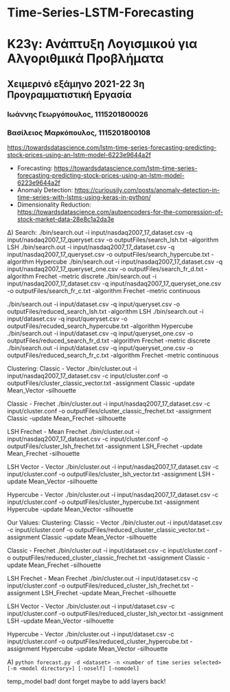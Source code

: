 # Time-Series-LSTM-Forecasting

# Κ23γ: Ανάπτυξη Λογισμικού για Αλγοριθμικά Προβλήματα
## Χειμερινό εξάμηνο 2021-22 3η Προγραμματιστική Εργασία

### Ιωάννης Γεωργόπουλος, 1115201800026
### Βασίλειος Μαρκόπουλος, 1115201800108

https://towardsdatascience.com/lstm-time-series-forecasting-predicting-stock-prices-using-an-lstm-model-6223e9644a2f


 
- Forecasting: https://towardsdatascience.com/lstm-time-series-forecasting-predicting-stock-prices-using-an-lstm-model-6223e9644a2f 
- Anomaly Detection: https://curiousily.com/posts/anomaly-detection-in-time-series-with-lstms-using-keras-in-python/  
- Dimensionality Reduction: https://towardsdatascience.com/autoencoders-for-the-compression-of-stock-market-data-28e8c1a2da3e


Δ)
Search:
./bin/search.out -i input/nasdaq2007_17_dataset.csv -q input/nasdaq2007_17_queryset.csv -o outputFiles/search_lsh.txt -algorithm LSH
./bin/search.out -i input/nasdaq2007_17_dataset.csv -q input/nasdaq2007_17_queryset.csv -o outputFiles/search_hypercube.txt -algorithm Hypercube
./bin/search.out -i input/nasdaq2007_17_dataset.csv -q input/nasdaq2007_17_queryset_one.csv -o outputFiles/search_fr_d.txt -algorithm Frechet -metric discrete
./bin/search.out -i input/nasdaq2007_17_dataset.csv -q input/nasdaq2007_17_queryset_one.csv -o outputFiles/search_fr_c.txt -algorithm Frechet -metric continuous

./bin/search.out -i input/dataset.csv -q input/queryset.csv -o outputFiles/reduced_search_lsh.txt -algorithm LSH
./bin/search.out -i input/dataset.csv -q input/queryset.csv -o outputFiles/recuded_search_hypercube.txt -algorithm Hypercube
./bin/search.out -i input/dataset.csv -q input/queryset_one.csv -o outputFiles/reduced_search_fr_d.txt -algorithm Frechet -metric discrete
./bin/search.out -i input/dataset.csv -q input/queryset_one.csv -o outputFiles/reduced_search_fr_c.txt -algorithm Frechet -metric continuous

Clustering:
Classic - Vector
./bin/cluster.out -i input/nasdaq2007_17_dataset.csv -c input/cluster.conf -o outputFiles/cluster_classic_vector.txt -assignment Classic -update Mean_Vector -silhouette

Classic - Frechet
./bin/cluster.out -i input/nasdaq2007_17_dataset.csv -c input/cluster.conf -o outputFiles/cluster_classic_frechet.txt -assignment Classic -update Mean_Frechet -silhouette

LSH Frechet - Mean Frechet
./bin/cluster.out -i input/nasdaq2007_17_dataset.csv -c input/cluster.conf -o outputFiles/cluster_lsh_frechet.txt -assignment LSH_Frechet -update Mean_Frechet -silhouette

LSH Vector - Vector
./bin/cluster.out -i input/nasdaq2007_17_dataset.csv -c input/cluster.conf -o outputFiles/cluster_lsh_vector.txt -assignment LSH -update Mean_Vector -silhouette

Hypercube - Vector
./bin/cluster.out -i input/nasdaq2007_17_dataset.csv -c input/cluster.conf -o outputFiles/cluster_hypercube.txt -assignment Hypercube -update Mean_Vector -silhouette

Our Values:
Clustering:
Classic - Vector
./bin/cluster.out -i input/dataset.csv -c input/cluster.conf -o outputFiles/reduced_cluster_classic_vector.txt -assignment Classic -update Mean_Vector -silhouette

Classic - Frechet
./bin/cluster.out -i input/dataset.csv -c input/cluster.conf -o outputFiles/reduced_cluster_classic_frechet.txt -assignment Classic -update Mean_Frechet -silhouette

LSH Frechet - Mean Frechet
./bin/cluster.out -i input/dataset.csv -c input/cluster.conf -o outputFiles/reduced_cluster_lsh_frechet.txt -assignment LSH_Frechet -update Mean_Frechet -silhouette

LSH Vector - Vector
./bin/cluster.out -i input/dataset.csv -c input/cluster.conf -o outputFiles/reduced_cluster_lsh_vector.txt -assignment LSH -update Mean_Vector -silhouette

Hypercube - Vector
./bin/cluster.out -i input/dataset.csv -c input/cluster.conf -o outputFiles/reduced_cluster_hypercube.txt -assignment Hypercube -update Mean_Vector -silhouette


Α) 
`python forecast.py -d <dataset> -n <number of time series selected> [-m <model directory>] [-noself] [-nomodel]`

temp_model bad!
dont forget maybe to add layers back!
